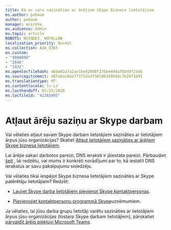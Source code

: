 ```yaml
---
title: Kā es varu sazināties ar ārējiem Skype biznesa lietotājiem
ms.author: pebaum
author: pebaum
manager: mnirkhe
ms.audience: Admin
ms.topic: article
ROBOTS: NOINDEX, NOFOLLOW
localization_priority: Normal
ms.collection: Adm_O365
ms.custom:
- "4000008"
- "2646"
- "1432"
ms.openlocfilehash: 46da02a7a2ae1be92698f376be404a76bd4f23e6
ms.sourcegitcommit: d87a6ac6ee77375d1d750100359b4dc7b2871691
ms.translationtype: MT
ms.contentlocale: lv-LV
ms.lasthandoff: 02/25/2020
ms.locfileid: "42265095"
---
```

# <a name="allow-external-communications-with-skype-for-business"></a>Atļaut ārēju saziņu ar Skype darbam 

Vai vēlaties atļaut savam Skype darbam lietotājiem sazināties ar lietotājiem ārpus jūsu organizācijas? Skatiet [Atļaut lietotājiem sazināties ar ārējiem Skype biznesa lietotājiem](https://docs.microsoft.com/skypeforbusiness/set-up-skype-for-business-online/allow-users-to-contact-external-skype-for-business-users).

Lai ārējie sakari darbotos pareizi, DNS ieraksti ir jāiestata pareizi. Pārbaudiet [šeit](https://docs.microsoft.com/office365/admin/get-help-with-domains/set-up-your-domain-host-specific-instructions?view=o365-worldwide) , lai redzētu, vai mums ir konkrēti norādījumi par to, kā iestatīt DNS ierakstus ar savu pakalpojumu sniedzēju. 

Vai vēlaties tikai iespējot Skype biznesa lietotājiem sazināties ar Skype patērētāju lietotājiem? Redzēt:

- [Ļaujiet Skype darba lietotājiem pievienot Skype kontaktpersonas](https://docs.microsoft.com/skypeforbusiness/set-up-skype-for-business-online/let-skype-for-business-users-add-skype-contacts). 

- [Pievienojiet kontaktpersonu programmā Skype](https://support.office.com/article/add-a-contact-in-skype-for-business-89338023-2adf-4f5c-90b6-f8b6f72fadd1)uzņēmumiem.


Ja vēlaties, lai jūsu darba grupu lietotāji varētu sazināties ar lietotājiem ārpus jūsu organizācijas (tostarp Skype darbam lietotājiem), pārskatiet [pārvaldīt ārējo piekļuvi Microsoft Teams](https://docs.microsoft.com/microsoftteams/let-your-teams-users-communicate-with-other-people). 